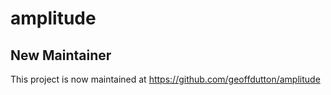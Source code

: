 # amplitude

## New Maintainer

This project is now maintained at https://github.com/geoffdutton/amplitude
